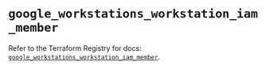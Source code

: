 # `google_workstations_workstation_iam_member`

Refer to the Terraform Registry for docs: [`google_workstations_workstation_iam_member`](https://registry.terraform.io/providers/hashicorp/google-beta/6.4.0/docs/resources/google_workstations_workstation_iam_member).
